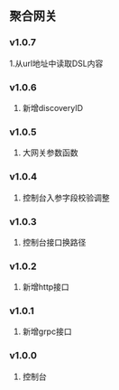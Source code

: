 ## 聚合网关

### v1.0.7
1.从url地址中读取DSL内容

### v1.0.6
1. 新增discoveryID

### v1.0.5
1. 大网关参数函数

### v1.0.4
1. 控制台入参字段校验调整

### v1.0.3
1. 控制台接口换路径

### v1.0.2
1. 新增http接口
### v1.0.1
1. 新增grpc接口
### v1.0.0
1. 控制台
